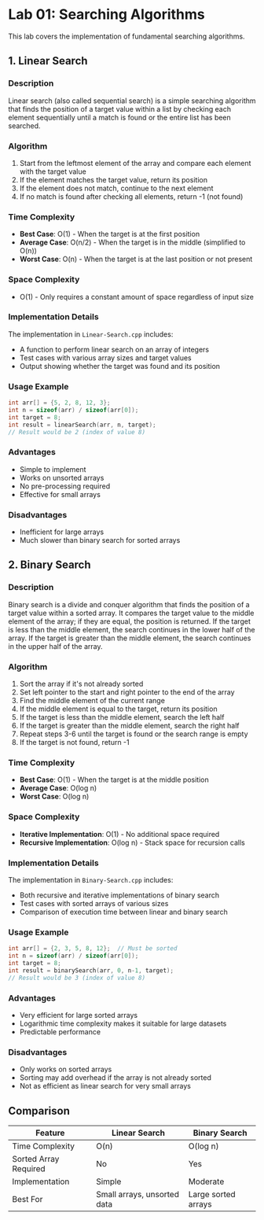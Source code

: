 # Lab 01: Searching Algorithms

This lab covers the implementation of fundamental searching algorithms.

## 1. Linear Search

### Description
Linear search (also called sequential search) is a simple searching algorithm that finds the position of a target value within a list by checking each element sequentially until a match is found or the entire list has been searched.

### Algorithm
1. Start from the leftmost element of the array and compare each element with the target value
2. If the element matches the target value, return its position
3. If the element does not match, continue to the next element
4. If no match is found after checking all elements, return -1 (not found)

### Time Complexity
- **Best Case**: O(1) - When the target is at the first position
- **Average Case**: O(n/2) - When the target is in the middle (simplified to O(n))
- **Worst Case**: O(n) - When the target is at the last position or not present

### Space Complexity
- O(1) - Only requires a constant amount of space regardless of input size

### Implementation Details
The implementation in `Linear-Search.cpp` includes:
- A function to perform linear search on an array of integers
- Test cases with various array sizes and target values
- Output showing whether the target was found and its position

### Usage Example
```cpp
int arr[] = {5, 2, 8, 12, 3};
int n = sizeof(arr) / sizeof(arr[0]);
int target = 8;
int result = linearSearch(arr, n, target);
// Result would be 2 (index of value 8)
```

### Advantages
- Simple to implement
- Works on unsorted arrays
- No pre-processing required
- Effective for small arrays

### Disadvantages
- Inefficient for large arrays
- Much slower than binary search for sorted arrays

## 2. Binary Search

### Description
Binary search is a divide and conquer algorithm that finds the position of a target value within a sorted array. It compares the target value to the middle element of the array; if they are equal, the position is returned. If the target is less than the middle element, the search continues in the lower half of the array. If the target is greater than the middle element, the search continues in the upper half of the array.

### Algorithm
1. Sort the array if it's not already sorted
2. Set left pointer to the start and right pointer to the end of the array
3. Find the middle element of the current range
4. If the middle element is equal to the target, return its position
5. If the target is less than the middle element, search the left half
6. If the target is greater than the middle element, search the right half
7. Repeat steps 3-6 until the target is found or the search range is empty
8. If the target is not found, return -1

### Time Complexity
- **Best Case**: O(1) - When the target is at the middle position
- **Average Case**: O(log n)
- **Worst Case**: O(log n)

### Space Complexity
- **Iterative Implementation**: O(1) - No additional space required
- **Recursive Implementation**: O(log n) - Stack space for recursion calls

### Implementation Details
The implementation in `Binary-Search.cpp` includes:
- Both recursive and iterative implementations of binary search
- Test cases with sorted arrays of various sizes
- Comparison of execution time between linear and binary search

### Usage Example
```cpp
int arr[] = {2, 3, 5, 8, 12};  // Must be sorted
int n = sizeof(arr) / sizeof(arr[0]);
int target = 8;
int result = binarySearch(arr, 0, n-1, target);
// Result would be 3 (index of value 8)
```

### Advantages
- Very efficient for large sorted arrays
- Logarithmic time complexity makes it suitable for large datasets
- Predictable performance

### Disadvantages
- Only works on sorted arrays
- Sorting may add overhead if the array is not already sorted
- Not as efficient as linear search for very small arrays

## Comparison
| Feature | Linear Search | Binary Search |
|---------|--------------|---------------|
| Time Complexity | O(n) | O(log n) |
| Sorted Array Required | No | Yes |
| Implementation | Simple | Moderate |
| Best For | Small arrays, unsorted data | Large sorted arrays |